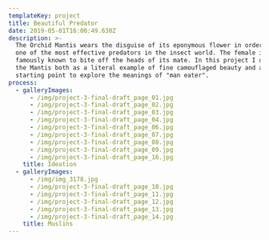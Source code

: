 ```yaml
---
templateKey: project
title: Beautiful Predator
date: 2019-05-01T16:00:49.630Z
description: >-
  The Orchid Mantis wears the disguise of its eponymous flower in order to be
  one of the most effective predators in the insect world. The female is also
  famously known to bite off the heads of its mate. In this project I drew from
  the Mantis both as a literal example of fine camouflaged beauty and as a
  starting point to explore the meanings of "man eater". 
process:
  - galleryImages:
      - /img/project-3-final-draft_page_01.jpg
      - /img/project-3-final-draft_page_02.jpg
      - /img/project-3-final-draft_page_03.jpg
      - /img/project-3-final-draft_page_04.jpg
      - /img/project-3-final-draft_page_06.jpg
      - /img/project-3-final-draft_page_07.jpg
      - /img/project-3-final-draft_page_08.jpg
      - /img/project-3-final-draft_page_09.jpg
      - /img/project-3-final-draft_page_16.jpg
    title: Ideation
  - galleryImages:
      - /img/img_3178.jpg
      - /img/project-3-final-draft_page_10.jpg
      - /img/project-3-final-draft_page_11.jpg
      - /img/project-3-final-draft_page_12.jpg
      - /img/project-3-final-draft_page_13.jpg
      - /img/project-3-final-draft_page_14.jpg
    title: Muslins
---
```


